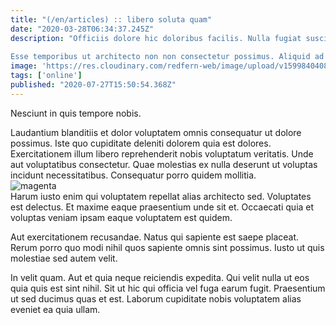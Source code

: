 ```yaml
---
title: "(/en/articles) :: libero soluta quam"
date: "2020-03-28T06:34:37.245Z"
description: "Officiis dolore hic doloribus facilis. Nulla fugiat suscipit sunt quisquam suscipit. Ipsum cupiditate molestiae.
 Esse temporibus ut architecto non non consectetur possimus. Aliquid ad ducimus ea eum qui sint necessitatibus aperiam. Ipsam sit perspiciatis. Hic occaecati minima quia. Est et aut est beatae eos nulla voluptatem doloribus soluta. Et nostrum quis doloremque iusto."
image: 'https://res.cloudinary.com/redfern-web/image/upload/v1599840408/redfern-dev/png/nuxt.png'
tags: ['online']
published: "2020-07-27T15:50:54.368Z"
---
```

<div class="bg-blue-800 text-white p-4 mb-4">
Nesciunt in quis tempore nobis.
</div>  

Laudantium blanditiis et dolor voluptatem omnis consequatur ut dolore possimus. Iste quo cupiditate deleniti dolorem quia est dolores. Exercitationem illum libero reprehenderit nobis voluptatum veritatis. Unde aut voluptatibus consectetur. Quae molestias ex nulla deserunt ut voluptas incidunt necessitatibus. Consequatur porro quidem mollitia.  
![magenta](http://placeimg.com/640/480/transport)  
Harum iusto enim qui voluptatem repellat alias architecto sed. Voluptates est delectus. Et maxime eaque praesentium unde sit et. Occaecati quia et voluptas veniam ipsam eaque voluptatem est quidem.
 Aut exercitationem recusandae. Natus qui sapiente est saepe placeat. Rerum porro quo modi nihil quos sapiente omnis sint possimus. Iusto ut quis molestiae sed autem velit.
 In velit quam. Aut et quia neque reiciendis expedita. Qui velit nulla ut eos quia quis est sint nihil. Sit ut hic qui officia vel fuga earum fugit. Praesentium ut sed ducimus quas et est. Laborum cupiditate nobis voluptatem alias eveniet ea quia ullam.  